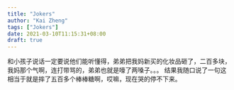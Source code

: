 ```yaml
---
title: "Jokers"
author: "Kai Zheng"
tags: ["Jokers"]
date: 2021-03-10T11:15:31+08:00
draft: true
---
```




和小孩子说话一定要说他们能听懂得，弟弟把我妈新买的化妆品砸了，二百多块，我妈那个气啊，连打带骂的，弟弟也就是嚎了两嗓子。。。
结果我随口说了一句这相当于就是摔了五百多个棒棒糖啊，哎嘛，现在哭的停不下来。